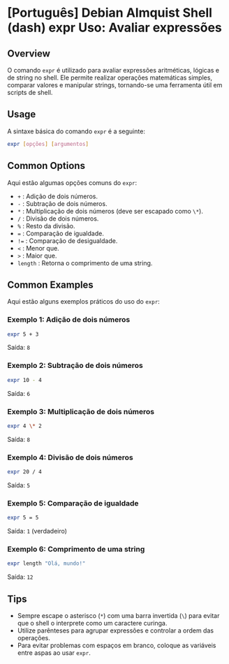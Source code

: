 # [Português] Debian Almquist Shell (dash) expr Uso: Avaliar expressões

## Overview
O comando `expr` é utilizado para avaliar expressões aritméticas, lógicas e de string no shell. Ele permite realizar operações matemáticas simples, comparar valores e manipular strings, tornando-se uma ferramenta útil em scripts de shell.

## Usage
A sintaxe básica do comando `expr` é a seguinte:

```bash
expr [opções] [argumentos]
```

## Common Options
Aqui estão algumas opções comuns do `expr`:

- `+` : Adição de dois números.
- `-` : Subtração de dois números.
- `*` : Multiplicação de dois números (deve ser escapado como `\*`).
- `/` : Divisão de dois números.
- `%` : Resto da divisão.
- `=` : Comparação de igualdade.
- `!=` : Comparação de desigualdade.
- `<` : Menor que.
- `>` : Maior que.
- `length` : Retorna o comprimento de uma string.

## Common Examples
Aqui estão alguns exemplos práticos do uso do `expr`:

### Exemplo 1: Adição de dois números
```bash
expr 5 + 3
```
Saída: `8`

### Exemplo 2: Subtração de dois números
```bash
expr 10 - 4
```
Saída: `6`

### Exemplo 3: Multiplicação de dois números
```bash
expr 4 \* 2
```
Saída: `8`

### Exemplo 4: Divisão de dois números
```bash
expr 20 / 4
```
Saída: `5`

### Exemplo 5: Comparação de igualdade
```bash
expr 5 = 5
```
Saída: `1` (verdadeiro)

### Exemplo 6: Comprimento de uma string
```bash
expr length "Olá, mundo!"
```
Saída: `12`

## Tips
- Sempre escape o asterisco (`*`) com uma barra invertida (`\`) para evitar que o shell o interprete como um caractere curinga.
- Utilize parênteses para agrupar expressões e controlar a ordem das operações.
- Para evitar problemas com espaços em branco, coloque as variáveis entre aspas ao usar `expr`.